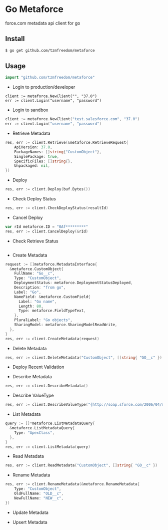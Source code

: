 # Go Metaforce

force.com metadata api client for go

## Install

```bash
$ go get github.com/tzmfreedom/metaforce
```

## Usage

```go
import "github.com/tzmfreedom/metaforce"
```

* Login to production/developer
```
client := metaforce.NewClient("", "37.0")
err := client.Login("username", "password")
```

* Login to sandbox
```go
client := metaforce.NewClient("test.salesforce.com", "37.0")
err := client.Login("username", "password")
```

* Retrieve Metadata
```go
res, err := client.Retrieve(&metaforce.RetrieveRequest{
 	ApiVersion: 37.0,
   	PackageNames: []string{"CustomObject"},
   	SinglePackage: true,
   	SpecificFiles: []string{},
   	Unpackaged: nil,
})
```

* Deploy
```go
res, err := client.Deploy(buf.Bytes())
```

* Check Deploy Status

```go
res, err := client.CheckDeployStatus(resultId)
```

* Cancel Deploy

```go
var rId metaforce.ID = "0Af*********"
res, err := client.CancelDeploy(&rId)
```

* Check Retrieve Status

```

```

* Create Metadata

```go
request := []metaforce.MetadataInterface{
  &metaforce.CustomObject{
    FullName: "Go__c",
    Type: "CustomObject",
    DeploymentStatus: metaforce.DeploymentStatusDeployed,
    Description: "from go",
    Label: "Go",
    NameField: &metaforce.CustomField{
      Label: "Go name",
      Length: 80,
      Type: metaforce.FieldTypeText,
    },
    PluralLabel: "Go objects",
    SharingModel: metaforce.SharingModelReadWrite,
  },
}
res, err := client.CreateMetadata(request)
```

* Delete Metadata
```go
res, err := client.DeleteMetadata("CustomObject", []string{ "GO__c" })
```

* Deploy Recent Validation

* Describe Metadata
```go
res, err := client.DescribeMetadata()
```

* Describe ValueType
```go
res, err := client.DescribeValueType("{http://soap.sforce.com/2006/04/metadata}ApexClass")
```

* List Metadata
```go
query := []*metaforce.ListMetadataQuery{
  &metaforce.ListMetadataQuery{
    Type: "ApexClass",
  },
}
res, err := client.ListMetadata(query)
```

* Read Metadata
```go
res, err := client.ReadMetadata("CustomObject", []string{ "GO__c" })
```

* Rename Metadata

```go
res, err := client.RenameMetadata(&metaforce.RenameMetadata{
	Type: "CustomObject",
    OldFullName: "OLD__c",
    NewFullName: "NEW__c",
})
```

* Update Metadata

* Upsert Metadata


